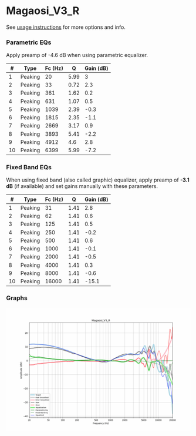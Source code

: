 # Magaosi_V3_R
See [usage instructions](https://github.com/jaakkopasanen/AutoEq#usage) for more options and info.

### Parametric EQs
Apply preamp of -4.6 dB when using parametric equalizer.

|   # | Type    |   Fc (Hz) |    Q |   Gain (dB) |
|-----|---------|-----------|------|-------------|
|   1 | Peaking |        20 | 5.99 |         3   |
|   2 | Peaking |        33 | 0.72 |         2.3 |
|   3 | Peaking |       361 | 1.62 |         0.2 |
|   4 | Peaking |       631 | 1.07 |         0.5 |
|   5 | Peaking |      1039 | 2.39 |        -0.3 |
|   6 | Peaking |      1815 | 2.35 |        -1.1 |
|   7 | Peaking |      2669 | 3.17 |         0.9 |
|   8 | Peaking |      3893 | 5.41 |        -2.2 |
|   9 | Peaking |      4912 | 4.6  |         2.8 |
|  10 | Peaking |      6399 | 5.99 |        -7.2 |

### Fixed Band EQs
When using fixed band (also called graphic) equalizer, apply preamp of **-3.1 dB** (if available) and set gains manually with these parameters.

|   # | Type    |   Fc (Hz) |    Q |   Gain (dB) |
|-----|---------|-----------|------|-------------|
|   1 | Peaking |        31 | 1.41 |         2.8 |
|   2 | Peaking |        62 | 1.41 |         0.6 |
|   3 | Peaking |       125 | 1.41 |         0.5 |
|   4 | Peaking |       250 | 1.41 |        -0.2 |
|   5 | Peaking |       500 | 1.41 |         0.6 |
|   6 | Peaking |      1000 | 1.41 |        -0.1 |
|   7 | Peaking |      2000 | 1.41 |        -0.5 |
|   8 | Peaking |      4000 | 1.41 |         0.3 |
|   9 | Peaking |      8000 | 1.41 |        -0.6 |
|  10 | Peaking |     16000 | 1.41 |       -15.1 |

### Graphs
![](./Magaosi_V3_R.png)
